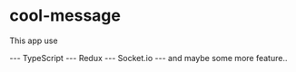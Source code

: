 # cool-message

This app use

--- TypeScript
--- Redux
--- Socket.io
--- and maybe some more feature..
